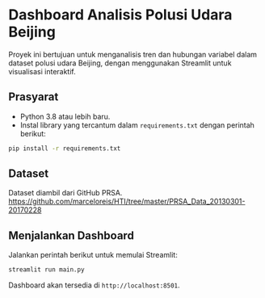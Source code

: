 # Dashboard Analisis Polusi Udara Beijing

Proyek ini bertujuan untuk menganalisis tren dan hubungan variabel dalam dataset polusi udara Beijing, dengan menggunakan Streamlit untuk visualisasi interaktif.

## Prasyarat

- Python 3.8 atau lebih baru. 
- Instal library yang tercantum dalam `requirements.txt` dengan perintah berikut:

```bash
pip install -r requirements.txt
```
## Dataset
Dataset diambil dari GitHub PRSA.
https://github.com/marceloreis/HTI/tree/master/PRSA_Data_20130301-20170228

## Menjalankan Dashboard

Jalankan perintah berikut untuk memulai Streamlit:

```bash
streamlit run main.py
```

Dashboard akan tersedia di `http://localhost:8501`.
```